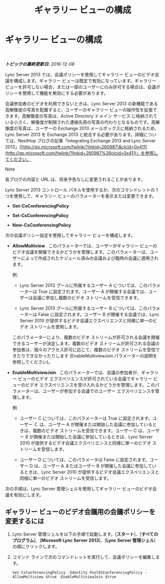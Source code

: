 ﻿---
title: ギャラリー ビューの構成
TOCTitle: ギャラリー ビューの構成
ms:assetid: 4a609178-47d8-4682-ac8d-29f882801924
ms:mtpsurl: https://technet.microsoft.com/ja-jp/library/JJ204871(v=OCS.15)
ms:contentKeyID: 48272007
ms.date: 12/10/2016
mtps_version: v=OCS.15
ms.translationtype: HT
---

# ギャラリー ビューの構成

 

_**トピックの最終更新日:** 2016-12-08_

Lync Server 2013 では、会議ポリシーを使用してギャラリー ビューのビデオ会議を構成します。ギャラリー ビューは既定で有効になっています。ギャラリー ビューを許可しない場合、または一部のユーザーにのみ許可する場合は、会議ポリシーを使用して機能を無効にする必要があります。

会議参加者のビデオを利用できないときは、Lync Server 2013 の新機能である高解像度の写真を配置すると、ユーザーのギャラリー ビューの操作性を拡張できます。高解像度の写真は、Active Directory ドメイン サービス に格納されている小さく、解像度が制限された連絡先用の写真の代わりとなるものです。高解像度の写真は、ユーザーの Exchange 2013 メールボックスに格納されるため、Lync Server 2013 を Exchange 2013 と統合する必要があります。詳細については、NextHop ブログの記事「Integrating Exchange 2013 and Lync Server 2013」([http://go.microsoft.com/fwlink/?linkid=260987\&clcid=0x411](http://go.microsoft.com/fwlink/?linkid=260987%26clcid=0x411)」を参照してください。

> [!NOTE]
> 各ブログの内容と URL は、将来予告なしに変更されることがあります。


Lync Server 2013 コントロール パネルを使用するか、次のコマンドレットの 1 つを使用して、ギャラリー ビューのパラメーターを表示または変更できます。

  - **Get-CsConferencingPolicy**

  - **Set-CsConferencingPolicy**

  - **New-CsConferencingPolicy**

次の会議ポリシー設定を使用してギャラリー ビューを構成します。

  - **AllowMultiview**   このパラメーターでは、ユーザーがギャラリー ビューのビデオ会議を開催できるかどうかを管理します。このパラメーターは、ユーザーによって作成されたケジュール済みの会議および臨時の会議に適用されます。
    
    例:
    
      - Lync Server 2013 プールに所属するユーザー A については、このパラメーターは True に設定されます。ユーザー A が開催する会議では、ユーザーは会議に参加し複数のビデオ ストリームを受信できます。
    
      - Lync Server 2013 プールに所属するユーザー B については、このパラメーターは False に設定されます。ユーザー B が開催する会議では、Lync Server 2010 が提供するビデオ会議エクスペリエンスと同様に単一のビデオ ストリームを使用します。
    
    このパラメーターにより、複数のビデオ ストリームが許可される会議を開催できるユーザーが決定します。複数のビデオ ストリームが許可される会議の参加者は、個々のアクセス許可に応じて、複数のビデオ ストリームを受信できたりできなかったりします (EnableMultiviewJoin パラメーターの説明を参照してください)。

  - **EnableMultiviewJoin**   このパラメーターでは、会議の参加者が、ギャラリー ビューのビデオ エクスペリエンスが許可されている会議でギャラリー ビューのビデオ エクスペリエンスを受け入れるかどうかを管理します。このパラメーターは、ユーザーが参加する会議でのユーザー エクスペリエンスを管理します。
    
    例:
    
      - ユーザー C については、このパラメーターは True に設定されます。ユーザー Ｃ は、ユーザー A が開催または開始した会議に参加しているときは、複数のビデオ ストリームを受信できます。ユーザー C は、ユーザー B が開催または開始した会議に参加しているときは、Lync Server 2010 が提供するビデオ会議エクスペリエンスと同様に単一のビデオ ストリームを受信します。
    
      - ユーザー D については、このパラメータは False に設定されます。ユーザー D は、ユーザー A またはユーザー B が開催した会議に参加しているときは、Lync Server 2010 が提供するビデオ会議エクスペリエンスと同様に単一のビデオ ストリームを受信します。

次の手順は、Lync Server 管理シェルを使用してギャラリー ビューのビデオ会議を有効にします。

## ギャラリー ビューのビデオ会議用の会議ポリシーを変更するには

1.  Lync Server 管理シェルを以下の手順で起動します。\[**スタート**\]、\[**すべてのプログラム**\]、\[**Microsoft Lync Server 2013**\]、\[**Lync Server 管理シェル**\] の順にクリックします。

2.  コマンド ラインで次のコマンドレットを実行して、会議ポリシーを編集します。
    
        Set-CsConferencingPolicy -Identity Pool01ConferencingPolicy -AllowMultiview $true -EnableMultiviewJoin $true

